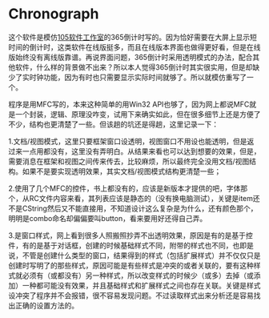 # Chronograph
这个软件是模仿[105软件工作室](www.105soft.com)的365倒计时写的。因为恰好需要在大屏上显示短时间的倒计时，这类软件在线版挺多，而且在线版本界面也做得更好看，但是在线版始终没有离线版靠谱。再说界面问题，365倒计时采用透明模式的办法，配合其他软件，什么样的背景做不出来？所以本人觉得365倒计时其实很实用，但是却缺少了实时钟功能，因为有时也只需要显示实际时间就够了。所以就模仿重写了一个。

程序是用MFC写的，本来这种简单的用Win32 API也够了，因为网上都说MFC就是一个封装，逻辑、原理没咋变，试用下来确实如此，但在很多细节上还是方便了不少，结构也更清楚了一些。但该趟的坑还是得趟，这里记录一下：

1.文档/视图模式，这里只要框架窗口设透明，视图窗口不用设也能透明，但是返过来一点用都没有，这里没有弄明白。从结果来看也可以达到想要的效果，但是，需要消息在框架和视图之间传来传去，比较麻烦，所以最终完全没用文档/视图结构。如果不是要实现透明效果，其实文档/视图模式结构更清楚一些；

2.使用了几个MFC的控件，书上都没有的，应该是新版本才提供的吧，字体那个，从RC文件内容来看，其列表应该是静态的（没有换电脑测试），关键是item还不是CString然后又不能直接用，不知道设计这么复杂是为什么，还有颜色那个，明明是combo命名却偏偏要叫button，看来要用好还得自己弄。

3.是窗口样式，网上看到很多人照搬照抄弄不出透明效果，原因是有的是基于控件，有的是基于对话框，创建的时候基础样式不同，附带的样式也不同，也即是说，不管是创建什么类型的窗口，结果得到的样式（包括扩展样式）并不仅仅只是创建时写明了的那些样式，原因可能是有些样式是冲突的或者关联的，要有这种样式就必须有（或都没有）另一种样式，所以改变样式的时候少（或多）去掉（或添加）一种都可能没有效果，并且基础样式和扩展样式之间也存在关联。关键是样式设冲突了程序并不会报错，很不容易发现问题。不过读取样式出来分析还是容易找出正确的设置方法的。
